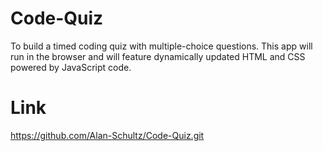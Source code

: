 # Code-Quiz
To build a timed coding quiz with multiple-choice questions. This app will run in the browser and will feature dynamically updated HTML and CSS powered by JavaScript code.

# Link
https://github.com/Alan-Schultz/Code-Quiz.git
